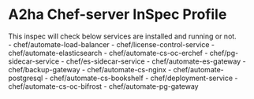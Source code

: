 # A2ha Chef-server InSpec Profile


This inspec will check below services are installed and running or not.  
    - chef/automate-load-balancer
    - chef/license-control-service
    - chef/automate-elasticsearch
    - chef/automate-cs-oc-erchef
    - chef/pg-sidecar-service
    - chef/es-sidecar-service
    - chef/automate-es-gateway
    - chef/backup-gateway
    - chef/automate-cs-nginx
    - chef/automate-postgresql
    - chef/automate-cs-bookshelf
    - chef/deployment-service
    - chef/automate-cs-oc-bifrost
    - chef/automate-pg-gateway